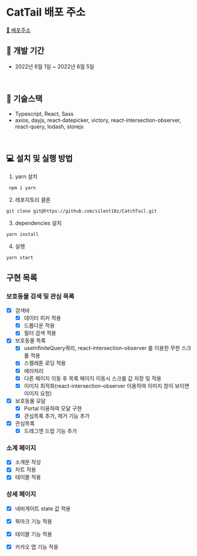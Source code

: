 # CatTail 배포 주소

[🎉 배포주소](https://catchtail.netlify.app)<br />

## 📅 **개발 기간**

- 2022년 6월 1일 ~ 2022년 6월 5일

<br />

## 🔧 **기술스택**

- Typescript, React, Sass <br />
- axios, dayjs, react-datepicker, victory, react-intersection-observer, react-query, lodash, storejs
<br />

## **💻 설치 및 실행 방법**

1. yarn 설치

```
 npm i yarn
```

2. 레포지토리 클론

```
git clone git@https://github.com/silent10z/CatchTail.git
```

3. dependencies 설치

```
yarn install
```

4. 실행

```
yarn start
```

## 구현 목록

### 보호동물 검색 및 관심 목록

- [x] 검색바 
  - [x] 데이터 피커 적용
  - [x] 드롭다운 적용
  - [x] 필터 검색 적용

- [x] 보호동물 목록
  - [x] useInfiniteQuery쿼리, react-intersection-observer 를 이용한 무한 스크롤 적용
  - [x] 스켈레톤 로딩 적용
  - [x] 에러처리
  - [x] 다른 페이지 이동 후 목록 페이지 이동시 스크롤 값 저장 및 적용
  - [x] 이미지 최적화(react-intersection-observer 이용하여 이미지 창이 보이면 이미지 요청)

- [x] 보호동물 모달
  - [x] Portal 이용하여 모달 구현
  - [x] 관심목록 추가, 제거 기능 추가

- [x] 관심목록
  - [x] 드레그엔 드랍 기능 추가

### 소계 페이지 
- [x] 소계문 작성
- [x] 차트 적용 
- [x] 테이블 적용

### 상세 페이지
- [x] 네비게이트 state 값 적용
- [x] 북마크 기능 적용
- [x] 테이블 기능 적용
- [x] 카카오 맵 기능 적용


